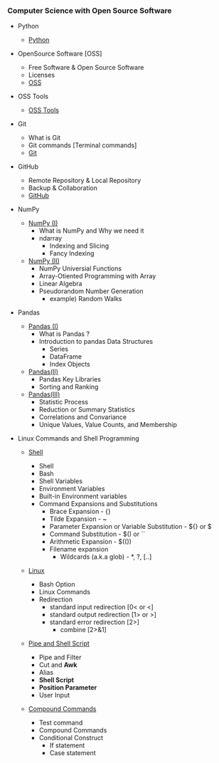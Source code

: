 ### Computer Science with Open Source Software

- Python
  - [Python](/Python.md)
  
- OpenSource Software [OSS]
  - Free Software & Open Source Software
  - Licenses
  - [OSS](/OSS.md)
  
- OSS Tools
  - [OSS Tools](/OSS%20Tools.md)
  
- Git
  - What is Git 
  - Git commands [Terminal commands]
  - [Git](/Git.md)
  
- GitHub
  - Remote Repository & Local Repository
  - Backup & Collaboration
  - [GitHub](/GitHub.md)
  
- NumPy
  - [NumPy (I)](/NumPy(I).md)
    - What is NumPy and Why we need it
    - ndarray 
      - Indexing and Slicing
      - Fancy Indexing
  - [NumPy (II)](/NumPy(II).md)
    - NumPy Universial Functions
    - Array-Otiented Programming with Array
    - Linear Algebra
    - Pseudorandom Number Generation
      - example) Random Walks
  
- Pandas
  - [Pandas (I)](/Pandas(I).md)
    - What is Pandas ?
    - Introduction to pandas Data Structures
      - Series
      - DataFrame
      - Index Objects
  - [Pandas(II)](/Pandas(II).md)
    - Pandas Key Libraries
    - Sorting and Ranking
  - [Pandas(III)](/Pandas(III).md)
    - Statistic Process
    - Reduction or Summary Statistics
    - Correlations and Convariance
    - Unique Values, Value Counts, and Membership

- Linux Commands and Shell Programming
  - [Shell](./Shell.md)
    - Shell
    - Bash
    - Shell Variables
    - Environment Variables
    - Built-in Environment variables
    - Command Expansions and Substitutions
      - Brace Expansion - {}
      - Tilde Expansion - ~
      - Parameter Expansion or Variable Substitution - ${} or $
      - Command Substitution - $() or \``
      - Arithmetic Expansion - $(())
      - Filename expansion
        - Wildcards (a.k.a glob) - *, ?, [..]
  
  - [Linux](./Linux.md)
    - Bash Option
    - Linux Commands
    - Redirection
      - standard input redirection [0< or <]
      - standard output redirection [1> or >]
      - standard error redirection [2>]
        - combine [2>&1]
  - [Pipe and Shell Script](./Pipe_Shell_Script.md)
    - Pipe and Filter
    - Cut and **Awk**
    - Alias
    - **Shell Script**
    - **Position Parameter**
    - User Input
  - [Compound Commands](./Compound_Commands.md)
    - Test command
    - Compound Commands
    - Conditional Construct
      - If statement
      - Case statement
